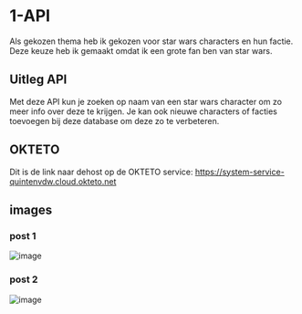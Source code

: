 # 1-API
Als gekozen thema heb ik gekozen voor star wars characters en hun factie.
Deze keuze heb ik gemaakt omdat ik een grote fan ben van star wars.

## Uitleg API
Met deze API kun je zoeken op naam van een star wars character om zo meer info over deze te krijgen.
Je kan ook nieuwe characters of facties toevoegen bij deze database om deze zo te verbeteren. 

## OKTETO 
Dit is de link naar dehost op de OKTETO service: https://system-service-quintenvdw.cloud.okteto.net

## images
### post 1
![image](https://github.com/QuintenVdW/apiquintenvdw/assets/104367615/5f5c04c4-6dac-4e15-93b9-a739b2ebb4d2)
### post 2
![image](https://github.com/QuintenVdW/apiquintenvdw/assets/104367615/bbe18f47-534c-4ebb-a821-1c621a6b2fe6)
